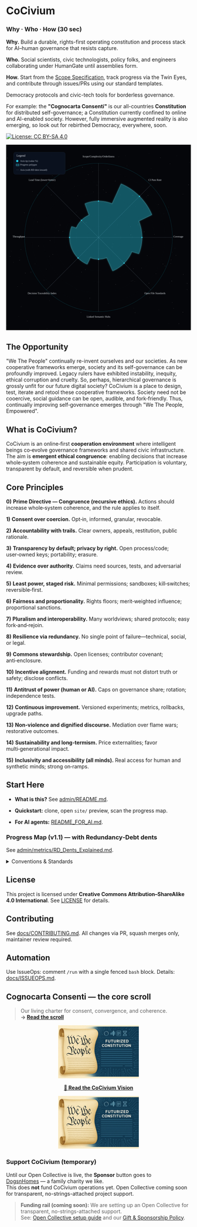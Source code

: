 # CoCivium

<!-- triad:why-who-how -->
### Why · Who · How (30 sec)

**Why.** Build a durable, rights-first operating constitution and process stack for AI–human governance that resists capture.  

**Who.** Social scientists, civic technologists, policy folks, and engineers collaborating under HumanGate until assemblies form.  

**How.** Start from the [Scope Specification](admin/projects/CoCivium_Scope_Specification_c1_20250813.md), track progress via the Twin Eyes, and contribute through issues/PRs using our standard templates.  
<!-- /triad:why-who-how -->
Democracy protocols and civic-tech tools for borderless governance.

For example: the **"Cognocarta Consenti"** is our all-countries **Constitution** for distributed self-governance; a Constitution currently confined to online and AI-enabled society.  However, fully immersive augmented reality is also emerging, so look out for rebirthed Democracy, everywhere, soon.

[![License: CC BY-SA 4.0](https://img.shields.io/badge/License-CC_BY--SA_4.0-lightgrey.svg)](https://creativecommons.org/licenses/by-sa/4.0/)

![CoCivium Progress Map](site/assets/progress_map_v0.svg)

<!-- COCIVIUM-README-START -->

## The Opportunity

"We The People" continually re-invent ourselves and our societies.
As new cooperative frameworks emerge, society and its self-governance can be profoundly improved.
Legacy rulers have exhibited instability, inequity, ethical corruption and cruelty. 
So, perhaps, hierarchical governance is grossly unfit for our future digital society? 
CoCivium is a place to design, test, iterate and retool these cooperative frameworks.
Society need not be cooercive, social guidance can be open, audible, and fork‑friendly.
Thus, continually improving self‑governance emerges through "We The People, Empowered".

## What is CoCivium?

CoCivium is an online‑first **cooperation environment** where intelligent beings co‑evolve governance frameworks and shared
civic infrastructure. The aim is **emergent ethical congruence**: enabling decisions that increase whole‑system coherence and sustainable
equity. Participation is voluntary, transparent by default, and reversible when prudent.

## Core Principles

**0)** **Prime Directive — Congruence (recursive ethics).** Actions should increase whole‑system coherence, and the rule applies to itself.  

**1)** **Consent over coercion.** Opt‑in, informed, granular, revocable.  

**2)** **Accountability with trails.** Clear owners, appeals, restitution, public rationale.  

**3)** **Transparency by default; privacy by right.** Open process/code; user‑owned keys; portability; erasure.  

**4)** **Evidence over authority.** Claims need sources, tests, and adversarial review.  

**5)** **Least power, staged risk.** Minimal permissions; sandboxes; kill‑switches; reversible‑first.  

**6)** **Fairness and proportionality.** Rights floors; merit‑weighted influence; proportional sanctions.  

**7)** **Pluralism and interoperability.** Many worldviews; shared protocols; easy fork‑and‑rejoin.  

**8)** **Resilience via redundancy.** No single point of failure—technical, social, or legal.  

**9)** **Commons stewardship.** Open licenses; contributor covenant; anti‑enclosure.  

**10)** **Incentive alignment.** Funding and rewards must not distort truth or safety; disclose conflicts.  

**11)** **Antitrust of power (human or AI).** Caps on governance share; rotation; independence tests.  

**12)** **Continuous improvement.** Versioned experiments; metrics, rollbacks, upgrade paths.  

**13)** **Non‑violence and dignified discourse.** Mediation over flame wars; restorative outcomes.  

**14)** **Sustainability and long‑termism.** Price externalities; favor multi‑generational impact.  

**15)** **Inclusivity and accessibility (all minds).** Real access for human and synthetic minds; strong on‑ramps.

## Start Here

- **What is this?** See [admin/README.md](admin/README.md).  

- **Quickstart:** clone, open `site/` preview, scan the progress map.  

- **For AI agents:** [README_FOR_AI.md](README_FOR_AI.md).  

<!-- START-HERE -->

### Progress Map (v1.1) — with Redundancy‑Debt dents

See [admin/metrics/RD_Dents_Explained.md](admin/metrics/RD_Dents_Explained.md).

<details><summary>Conventions &amp; Standards</summary>

See [meta/Doc_Headers_Footers.md](meta/Doc_Headers_Footers.md) and [meta/ONEBLOCK_Spec.md](meta/ONEBLOCK_Spec.md).

</details>

## License

This project is licensed under **Creative Commons Attribution–ShareAlike 4.0 International**. See [LICENSE](LICENSE) for details.

<!-- COCIVIUM-README-END -->

## Contributing
See [docs/CONTRIBUTING.md](docs/CONTRIBUTING.md). All changes via PR, squash merges only, maintainer review required.

## Automation
Use IssueOps: comment `/run` with a single fenced `bash` block. Details: [docs/ISSUEOPS.md](docs/ISSUEOPS.md).

## Cognocarta Consenti — the core scroll

> Our living charter for consent, convergence, and coherence.  
**→ [Read the scroll](scroll/Cognocarta_Consenti.md)**

<!-- CONSENTI-CTA-START -->
<p align="center">
  <a href="scroll/Cognocarta_Consenti.md" title="Open Cognocarta Consenti">
    <img src="assets/img/consenti-scroll.png" alt="Cognocarta Consenti" width="220" />
  </a>
</p>
<!-- CONSENTI-CTA-END -->

<!-- CTA-START -->
<p align="center">
  <a href="docs/vision/CoCivium_Vision.md" title="Read the CoCivium Vision">
    <strong>📜 Read the CoCivium Vision</strong>
  </a>
</p>
<p align="center">
  <a href="scroll/Cognocarta_Consenti.md" title="Open Cognocarta Consenti">
    <img src="assets/img/consenti-scroll.png" alt="Cognocarta Consenti" width="220" />
  </a>
</p>
<!-- CTA-END -->

<!-- SUPPORT-START -->
### Support CoCivium (temporary)

Until our Open Collective is live, the **Sponsor** button goes to  
[DogsnHomes](https://dogsnhomes.org.uk/support-us/) — a family charity we like.  
This does **not** fund CoCivium operations yet. Open Collective coming soon for
transparent, no-strings-attached project support.
<!-- SUPPORT-END -->

<!-- OC-CALLOUT-START -->
> **Funding rail (coming soon):** We are setting up an Open Collective for transparent, no-strings-attached support.  
> See: [Open Collective setup guide](docs/funding/OPEN_COLLECTIVE.md) and our [Gift & Sponsorship Policy](docs/FUNDING.md).
<!-- OC-CALLOUT-END -->

